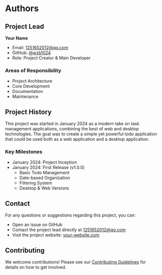 # Authors

## Project Lead

**Your Name**
- Email: 1251652012@qq.com
- GitHub: [@wzb1024](https://github.com/wzb1024)
- Role: Project Creator & Main Developer

### Areas of Responsibility
- Project Architecture
- Core Development
- Documentation
- Maintenance

## Project History

This project was started in January 2024 as a modern take on task management applications, combining the best of web and desktop technologies. The goal was to create a simple yet powerful todo application that could be used both as a web application and a desktop application.

### Key Milestones
- January 2024: Project Inception
- January 2024: First Release (v1.0.0)
  - Basic Todo Management
  - Date-based Organization
  - Filtering System
  - Desktop & Web Versions

## Contact

For any questions or suggestions regarding this project, you can:
- Open an issue on GitHub
- Contact the project lead directly at 1251652012@qq.com
- Visit the project website: [your-website.com](https://your-website.com)

## Contributing

We welcome contributions! Please see our [Contributing Guidelines](CONTRIBUTING.md) for details on how to get involved. 